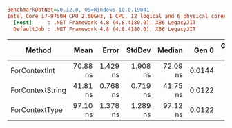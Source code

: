 ``` ini

BenchmarkDotNet=v0.12.0, OS=Windows 10.0.19041
Intel Core i7-9750H CPU 2.60GHz, 1 CPU, 12 logical and 6 physical cores
  [Host]     : .NET Framework 4.8 (4.8.4180.0), X86 LegacyJIT
  DefaultJob : .NET Framework 4.8 (4.8.4180.0), X86 LegacyJIT


```
|           Method |     Mean |    Error |   StdDev |   Median |  Gen 0 | Gen 1 | Gen 2 | Allocated |
|----------------- |---------:|---------:|---------:|---------:|-------:|------:|------:|----------:|
|    ForContextInt | 70.88 ns | 1.429 ns | 1.908 ns | 72.09 ns | 0.0144 |     - |     - |      76 B |
| ForContextString | 41.81 ns | 0.768 ns | 0.719 ns | 41.75 ns | 0.0122 |     - |     - |      64 B |
|   ForContextType | 97.10 ns | 1.378 ns | 1.289 ns | 97.12 ns | 0.0122 |     - |     - |      64 B |
